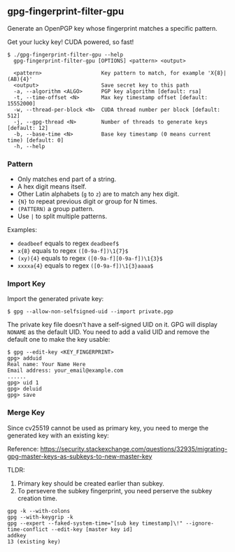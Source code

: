 ## gpg-fingerprint-filter-gpu

Generate an OpenPGP key whose fingerprint matches a specific pattern.

Get your lucky key! CUDA powered, so fast!

```
$ ./gpg-fingerprint-filter-gpu --help
  gpg-fingerprint-filter-gpu [OPTIONS] <pattern> <output>

  <pattern>                   Key pattern to match, for example 'X{8}|(AB){4}'
  <output>                    Save secret key to this path
  -a, --algorithm <ALGO>      PGP key algorithm [default: rsa]
  -t, --time-offset <N>       Max key timestamp offset [default: 15552000]
  -w, --thread-per-block <N>  CUDA thread number per block [default: 512]
  -j, --gpg-thread <N>        Number of threads to generate keys [default: 12]
  -b, --base-time <N>         Base key timestamp (0 means current time) [default: 0]
  -h, --help
```

### Pattern

- Only matches end part of a string.
- A hex digit means itself.
- Other Latin alphabets (`g` to `z`) are to match any hex digit.
- `{N}` to repeat previous digit or group for N times.
- `(PATTERN)` a group pattern.
- Use `|` to split multiple patterns.

Examples:

- `deadbeef` equals to regex `deadbeef$`
- `x{8}` equals to regex `([0-9a-f])\1{7}$`
- `(xy){4}` equals to regex `([0-9a-f][0-9a-f])\1{3}$`
- `xxxxa{4}` equals to regex `([0-9a-f])\1{3}aaaa$`

### Import Key

Import the generated private key:

```
$ gpg --allow-non-selfsigned-uid --import private.pgp
```

The private key file doesn't have a self-signed UID on it. GPG will display `NONAME` as the default UID.
You need to add a valid UID and remove the default one to make the key usable:

```
$ gpg --edit-key <KEY_FINGERPRINT>
gpg> adduid
Real name: Your Name Here
Email address: your_email@example.com
......
gpg> uid 1
gpg> deluid
gpg> save
```

### Merge Key

Since cv25519 cannot be used as primary key, you need to merge the generated key with an existing key:

Reference: https://security.stackexchange.com/questions/32935/migrating-gpg-master-keys-as-subkeys-to-new-master-key

TLDR:

1. Primary key should be created earlier than subkey. 
2. To persevere the subkey fingerprint, you need perserve the subkey creation time.

```
gpg -k --with-colons
gpg --with-keygrip -k
gpg --expert --faked-system-time="[sub key timestamp]\!" --ignore-time-conflict --edit-key [master key id]
addkey
13 (existing key)
```